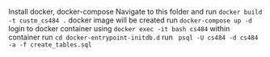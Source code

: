 Install docker, docker-compose 
Navigate to this folder and run `docker build -t custm_cs484 .`
docker image will be created
run `docker-compose up -d`
login to docker container using `docker exec -it bash cs484`
within container run `cd docker-entrypoint-initdb.d`
run ` psql -U cs484 -d cs484 -a -f create_tables.sql`
